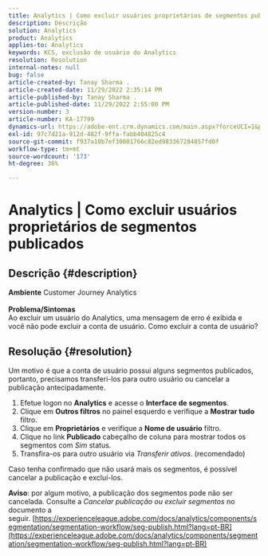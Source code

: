 ```yaml
---
title: Analytics | Como excluir usuários proprietários de segmentos publicados
description: Descrição
solution: Analytics
product: Analytics
applies-to: Analytics
keywords: KCS, exclusão de usuário do Analytics
resolution: Resolution
internal-notes: null
bug: false
article-created-by: Tanay Sharma .
article-created-date: 11/29/2022 2:35:14 PM
article-published-by: Tanay Sharma .
article-published-date: 11/29/2022 2:55:00 PM
version-number: 3
article-number: KA-17799
dynamics-url: https://adobe-ent.crm.dynamics.com/main.aspx?forceUCI=1&pagetype=entityrecord&etn=knowledgearticle&id=1db12f03-f36f-ed11-9562-6045bd006239
exl-id: 97c7d21a-912d-482f-9ffa-fabb404825c4
source-git-commit: f937a10b7ef30001766c82ed983367284857fd0f
workflow-type: tm+mt
source-wordcount: '173'
ht-degree: 36%

---
```


# Analytics | Como excluir usuários proprietários de segmentos publicados

## Descrição {#description}

<b>Ambiente</b>
Customer Journey Analytics
<br> <br><b>Problema/Sintomas</b><br>Ao excluir um usuário do Analytics, uma mensagem de erro é exibida e você não pode excluir a conta de usuário. Como excluir a conta de usuário?<br>

## Resolução {#resolution}




Um motivo é que a conta de usuário possui alguns segmentos publicados, portanto, precisamos transferi-los para outro usuário ou cancelar a publicação antecipadamente.

1. Efetue logon no <b>Analytics</b> e acesse o <b>Interface de segmentos</b>.
2. Clique em <b>Outros filtros</b> no painel esquerdo e verifique a <b>Mostrar tudo</b> filtro.
3. Clique em <b>Proprietários</b> e verifique a <b>Nome de usuário</b> filtro.
4. Clique no link <b>Publicado</b> cabeçalho de coluna para mostrar todos os segmentos com *Sim* status.
5. Transfira-os para outro usuário via *Transferir ativos*. (recomendado)


Caso tenha confirmado que não usará mais os segmentos, é possível cancelar a publicação e excluí-los.



<b>Aviso</b>: por algum motivo, a publicação dos segmentos pode não ser cancelada. Consulte a *Cancelar publicação ou excluir segmentos* no documento a seguir. [https://experienceleague.adobe.com/docs/analytics/components/segmentation/segmentation-workflow/seg-publish.html?lang=pt-BR](https://experienceleague.adobe.com/docs/analytics/components/segmentation/segmentation-workflow/seg-publish.html?lang=pt-BR)

